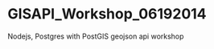 GISAPI_Workshop_06192014
========================

Nodejs, Postgres with PostGIS geojson api workshop
